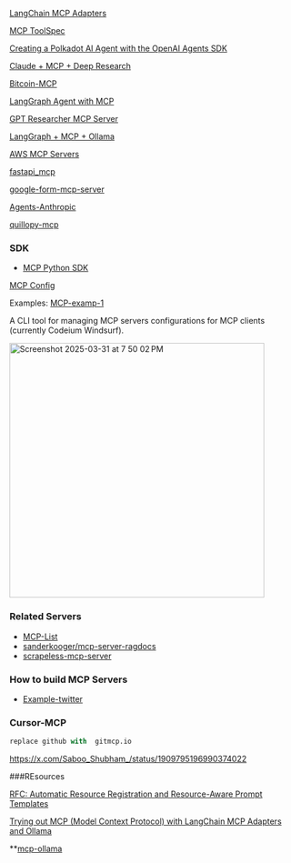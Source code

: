 [LangChain MCP Adapters](https://github.com/langchain-ai/langchain-mcp-adapters)

[MCP ToolSpec](https://github.com/run-llama/llama_index/tree/main/llama-index-integrations/tools/llama-index-tools-mcp)

[Creating a Polkadot AI Agent with the OpenAI Agents SDK](https://www.cyphertux.net/articles/en/projects/creating-polkadot-ai-agent-openai-sdk)

[Claude + MCP + Deep Research](https://note.com/hatti8/n/n07055f64f210)

[Bitcoin-MCP](https://github.com/financial-datasets/mcp-server/blob/main/server.py)

[LangGraph Agent with MCP](https://github.com/teddynote-lab/langgraph-mcp-agents)

[GPT Researcher MCP Server](https://github.com/assafelovic/gptr-mcp)

[LangGraph + MCP + Ollama](https://gaodalie.substack.com/p/langgraph-mcp-ollama-the-key-to-powerful)

[AWS MCP Servers](https://github.com/awslabs/mcp)

[fastapi_mcp](https://github.com/tadata-org/fastapi_mcp/?tab=readme-ov-file)

[google-form-mcp-server](https://github.com/adarshp14/google-form-mcp-server)

[Agents-Anthropic](https://github.com/anthropics/anthropic-quickstarts/tree/main/agents)

[quillopy-mcp](https://github.com/quillopy/quillopy-mcp)

### SDK
- [MCP Python SDK](https://github.com/modelcontextprotocol/python-sdk)


[MCP Config](https://github.com/marcusschiesser/mcp-config)


Examples:
[MCP-examp-1](https://github.com/parthshr370/MCP-Servers/tree/main)

A CLI tool for managing MCP servers configurations for MCP clients (currently Codeium Windsurf).

<img width="448" alt="Screenshot 2025-03-31 at 7 50 02 PM" src="https://github.com/user-attachments/assets/7bf68013-dcba-4cc2-b37c-52f8a80af6d5" />

### Related Servers 

- [MCP-List](https://glama.ai/mcp/servers/@heltonteixeira/ragdocs/related-servers)
- [sanderkooger/mcp-server-ragdocs](https://glama.ai/mcp/servers/@sanderkooger/mcp-server-ragdocs/blob/main/.mocharc.json)
- [scrapeless-mcp-server](https://github.com/scrapeless-ai/scrapeless-mcp-server)


### How to build MCP Servers

- [Example-twitter](https://x.com/akshay_pachaar/status/1908136640737882369)


### Cursor-MCP

```py
replace github with  gitmcp.io
```
https://x.com/Saboo_Shubham_/status/1909795196990374022



###REsources

[RFC: Automatic Resource Registration and Resource-Aware Prompt Templates](https://gist.github.com/jxnl/1ddbdd7cce46f26a2a09c9f1460b6fd6)

[Trying out MCP (Model Context Protocol) with LangChain MCP Adapters and Ollama](https://kazuhira-r.hatenablog.com/)

**[mcp-ollama](https://medium.com/ai-cloud-lab/model-context-protocol-mcp-with-ollama-and-llama-3-a-step-by-step-guide-part-2-2a5917c8c745)

